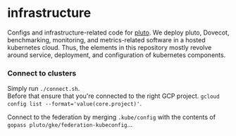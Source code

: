 # infrastructure

Configs and infrastructure-related code for [pluto](https://github.com/go-pluto/pluto). We deploy pluto, Dovecot, benchmarking, monitoring, and metrics-related software in a hosted kubernetes cloud. Thus, the elements in this repository mostly revolve around service, deployment, and configuration of kubernetes components.

### Connect to clusters

Simply run `./connect.sh`.  
Before that ensure that you're connected to the right GCP project. `gcloud config list --format='value(core.project)'`.

Connect to the federation by merging `.kube/config` with the contents of `gopass pluto/gke/federation-kubeconfig`...
